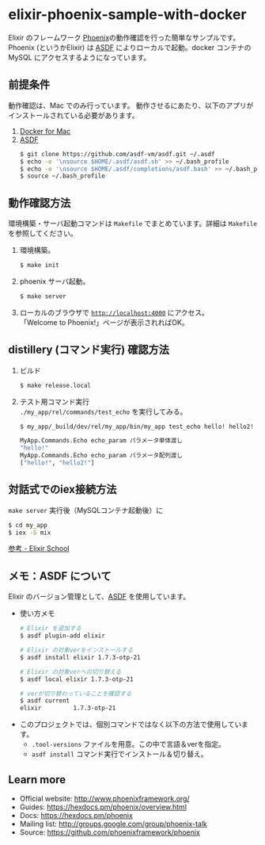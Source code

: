 # elixir-phoenix-sample-with-docker

  Elixir のフレームワーク [Phoenix](https://phoenixframework.org/)の動作確認を行った簡単なサンプルです。
  Phoenix (というかElixir) は [ASDF](https://github.com/asdf-vm/asdf) によりローカルで起動。docker コンテナの MySQL にアクセスするようになっています。

## 前提条件

  動作確認は、Mac でのみ行っています。
  動作させるにあたり、以下のアプリがインストールされている必要があります。

  1. [Docker for Mac](https://docs.docker.com/docker-for-mac/install/)
  1. [ASDF](https://github.com/asdf-vm/asdf)
      ```bash
      $ git clone https://github.com/asdf-vm/asdf.git ~/.asdf
      $ echo -e '\nsource $HOME/.asdf/asdf.sh' >> ~/.bash_profile
      $ echo -e '\nsource $HOME/.asdf/completions/asdf.bash' >> ~/.bash_profile
      $ source ~/.bash_profile
      ```

## 動作確認方法

  環境構築・サーバ起動コマンドは `Makefile` でまとめています。詳細は `Makefile` を参照してください。

  1. 環境構築。
      ```bash
      $ make init
      ```
  2. phoenix サーバ起動。
      ```bash
      $ make server
      ```
  3. ローカルのブラウザで [`http://localhost:4000`](http://localhost:4000) にアクセス。  
    「Welcome to Phoenix!」ページが表示されればOK。

## distillery (コマンド実行) 確認方法

  1. ビルド
      ```bash
      $ make release.local
      ```
  
  2. テスト用コマンド実行   
    `./my_app/rel/commands/test_echo` を実行してみる。
      ```bash
      $ my_app/_build/dev/rel/my_app/bin/my_app test_echo hello! hello2!

      MyApp.Commands.Echo echo_param パラメータ単体渡し
      "hello!"
      MyApp.Commands.Echo echo_param パラメータ配列渡し
      ["hello!", "hello2!"]
      ```

## 対話式でのiex接続方法

  `make server` 実行後（MySQLコンテナ起動後）に
  
  ```bash
  $ cd my_app
  $ iex -S mix
  ```

  [参考 - Elixir School](https://github.com/west-hiroaki/elixir-phoenix-sample-with-docker)

## メモ：ASDF について

  Elixir のバージョン管理として、[ASDF](https://github.com/asdf-vm/asdf) を使用しています。  

  * 使い方メモ
    ```bash
    # Elixir を追加する
    $ asdf plugin-add elixir

    # Elixir の対象verをインストールする
    $ asdf install elixir 1.7.3-otp-21

    # Elixir の対象verへの切り替える
    $ asdf local elixir 1.7.3-otp-21
    
    # verが切り替わっていることを確認する
    $ asdf current
    elixir         1.7.3-otp-21
    ```
  * このプロジェクトでは、個別コマンドではなく以下の方法で使用しています。
    * `.tool-versions` ファイルを用意。この中で言語＆verを指定。  
    * `asdf install` コマンド実行でインストール＆切り替え。  

## Learn more

  * Official website: http://www.phoenixframework.org/
  * Guides: https://hexdocs.pm/phoenix/overview.html
  * Docs: https://hexdocs.pm/phoenix
  * Mailing list: http://groups.google.com/group/phoenix-talk
  * Source: https://github.com/phoenixframework/phoenix
